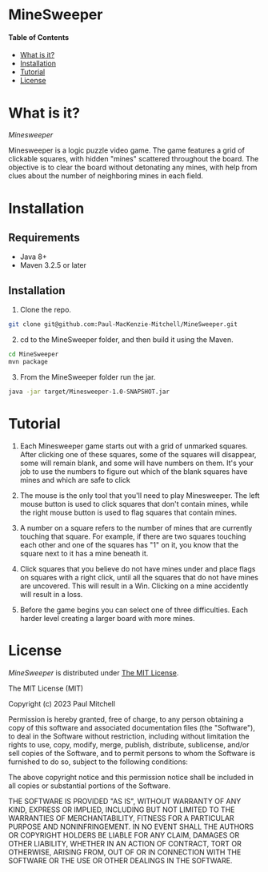# MineSweeper

#### Table of Contents

- [What is it?](#what-is-it)
- [Installation](#installation)
- [Tutorial](#tutorial)
- [License](#license)

# <a name="what-is-it">What is it?</a>

_Minesweeper_

Minesweeper is a logic puzzle video game. The game features a grid of clickable squares, with hidden "mines" scattered throughout the board. The objective is to clear the board without detonating any mines, with help from clues about the number of neighboring mines in each field.

# <a name="installation">Installation</a>

## Requirements

- Java 8+
- Maven 3.2.5 or later

## Installation

1. Clone the repo.

```bash
git clone git@github.com:Paul-MacKenzie-Mitchell/MineSweeper.git
```

2. cd to the MineSweeper folder, and then build it using the Maven.

```bash
cd MineSweeper
mvn package
```

3. From the MineSweeper folder run the jar.

```bash
java -jar target/Minesweeper-1.0-SNAPSHOT.jar
```

# <a name="tutorial">Tutorial</a>

1. Each Minesweeper game starts out with a grid of unmarked squares. After clicking one of these squares, some of the squares will disappear, some will remain blank, and some will have numbers on them. It's your job to use the numbers to figure out which of the blank squares have mines and which are safe to click

2. The mouse is the only tool that you'll need to play Minesweeper. The left mouse button is used to click squares that don't contain mines, while the right mouse button is used to flag squares that contain mines.

3. A number on a square refers to the number of mines that are currently touching that square. For example, if there are two squares touching each other and one of the squares has "1" on it, you know that the square next to it has a mine beneath it.

4. Click squares that you believe do not have mines under and place flags on squares with a right click, until all the squares that do not have mines are uncovered. This will result in a Win. Clicking on a mine accidently will result in a loss.

5. Before the game begins you can select one of three difficulties. Each harder level creating a larger board with more mines.

# <a name="license">License</a>

_MineSweeper_ is distributed under [The MIT License](http://choosealicense.com/licenses/mit/).

The MIT License (MIT)

Copyright (c) 2023 Paul Mitchell

Permission is hereby granted, free of charge, to any person obtaining a copy
of this software and associated documentation files (the "Software"), to deal
in the Software without restriction, including without limitation the rights
to use, copy, modify, merge, publish, distribute, sublicense, and/or sell
copies of the Software, and to permit persons to whom the Software is
furnished to do so, subject to the following conditions:

The above copyright notice and this permission notice shall be included in all
copies or substantial portions of the Software.

THE SOFTWARE IS PROVIDED "AS IS", WITHOUT WARRANTY OF ANY KIND, EXPRESS OR
IMPLIED, INCLUDING BUT NOT LIMITED TO THE WARRANTIES OF MERCHANTABILITY,
FITNESS FOR A PARTICULAR PURPOSE AND NONINFRINGEMENT. IN NO EVENT SHALL THE
AUTHORS OR COPYRIGHT HOLDERS BE LIABLE FOR ANY CLAIM, DAMAGES OR OTHER
LIABILITY, WHETHER IN AN ACTION OF CONTRACT, TORT OR OTHERWISE, ARISING FROM,
OUT OF OR IN CONNECTION WITH THE SOFTWARE OR THE USE OR OTHER DEALINGS IN THE
SOFTWARE.

```

```
